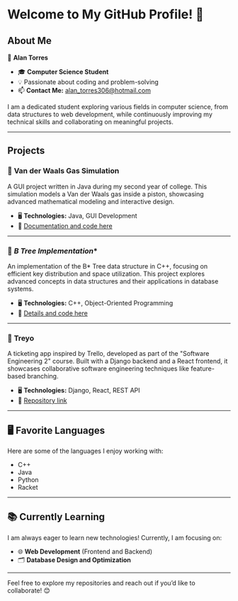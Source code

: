 # Welcome to My GitHub Profile! 👋

## About Me

👤 **Alan Torres**

- 🎓 **Computer Science Student**  
- 💡 Passionate about coding and problem-solving  
- 📫 **Contact Me:** [alan_torres306@hotmail.com](mailto:alan_torres306@hotmail.com)  

I am a dedicated student exploring various fields in computer science, from data structures to web development, while continuously improving my technical skills and collaborating on meaningful projects.

---

## Projects

### 🚀 **Van der Waals Gas Simulation**  
A GUI project written in Java during my second year of college. This simulation models a Van der Waals gas inside a piston, showcasing advanced mathematical modeling and interactive design.  
- 🖥️ **Technologies:** Java, GUI Development  
- 📘 [Documentation and code here](https://github.com/TumbadoBoy0604/Simulacion-del-gas-de-Van-der-Waals)

---

### 🌳 **B* Tree Implementation**  
An implementation of the B* Tree data structure in C++, focusing on efficient key distribution and space utilization. This project explores advanced concepts in data structures and their applications in database systems.  
- 🖥️ **Technologies:** C++, Object-Oriented Programming  
- 📘 [Details and code here]([https://github.com/YourRepo](https://github.com/TumbadoBoy0604/Simulacion-de-gas-de-Van-der-Waals))

---

### 🎫 **Treyo**  
A ticketing app inspired by Trello, developed as part of the "Software Engineering 2" course. Built with a Django backend and a React frontend, it showcases collaborative software engineering techniques like feature-based branching.  
- 🖥️ **Technologies:** Django, React, REST API  
- 📘 [Repository link]([https://github.com/YourRepo](https://github.com/TumbadoBoy0604/Simulacion-de-gas-de-Van-der-Waals))

---

## 🖥️ Favorite Languages
Here are some of the languages I enjoy working with:  
- C++  
- Java  
- Python  
- Racket  

---

## 📚 Currently Learning
I am always eager to learn new technologies! Currently, I am focusing on:  
- 🌐 **Web Development** (Frontend and Backend)  
- 🗂️ **Database Design and Optimization**  

---

Feel free to explore my repositories and reach out if you’d like to collaborate! 😊
